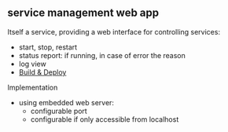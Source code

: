 ## service management web app
Itself a service, providing a web interface for controlling services:
* start, stop, restart
* status report: if running, in case of error the reason
* log view
* [Build & Deploy](build+deploy.md)

Implementation
* using embedded web server:
  * configurable port
  * configurable if only accessible from localhost
